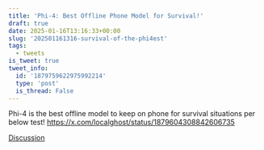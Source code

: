 ```yaml
---
title: 'Phi-4: Best Offline Phone Model for Survival!'
draft: true
date: 2025-01-16T13:16:33+00:00
slug: '202501161316-survival-of-the-phi4est'
tags:
  - tweets
is_tweet: true
tweet_info:
  id: '1879759622975992214'
  type: 'post'
  is_thread: False
---
```




Phi-4 is the best offline model to keep on phone for survival situations per below test! <https://x.com/localghost/status/1879604308842606735>

[Discussion](https://x.com/sytelus/status/1879759622975992214)
